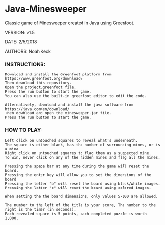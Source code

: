 # Java-Minesweeper
Classic game of Minesweeper created in Java using Greenfoot.

VERSION: v1.5

DATE: 2/5/2018

AUTHORS: Noah Keck

### INSTRUCTIONS:

    Download and install the Greenfoot platform from https://www.greenfoot.org/download/
    Then download this repository.
    Open the project.greenfoot file.
    Press the run button to start the game.
    You can also use the built-in greenfoot editor to edit the code.
    
    Alternatively, download and install the java software from https://java.com/en/download/
    Then download and open the Minesweeper.jar file.
    Press the run button to start the game.

### HOW TO PLAY:

    Left click on untouched squares to reveal what's underneath. 
    The square is either blank, has the number of surrounding mines, or is a mine.
    Right click on untouched squares to flag them as a suspected mine.
    To win, never click on any of the hidden mines and flag all the mines.
    
    Pressing the space bar at any time during the game will reset the board.
    Pressing the enter key will allow you to set the dimensions of the board
    Pressing the letter "b" will reset the board using black/white images.
    Pressing the letter "c" will reset the board using colored images.
    
    When setting the the board dimensions, only values 5-100 are allowed.
    
    The number to the left of the title is your score, The number to the right is the timer (in seconds).
    Each revealed square is 5 points, each completed puzzle is worth 1,000.
